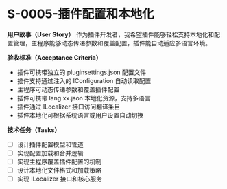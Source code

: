 <!-- 优先级：P1 -->
<!-- 状态：待开始 -->
# S-0005-插件配置和本地化

**用户故事（User Story）**
作为插件开发者，我希望插件能够轻松支持本地化和配置管理，主程序能够动态传递参数和覆盖配置，插件能自动适应多语言环境。

**验收标准（Acceptance Criteria）**
- 插件可携带独立的 pluginsettings.json 配置文件
- 插件支持通过注入的 IConfiguration 自动读取配置
- 主程序可动态传递参数和覆盖插件配置
- 插件可携带 lang.xx.json 本地化资源，支持多语言
- 插件通过 ILocalizer 接口访问翻译条目
- 插件本地化可根据系统语言或用户设置自动切换

**技术任务（Tasks）**
- [ ] 设计插件配置模型和管道
- [ ] 实现配置加载和合并逻辑
- [ ] 实现主程序覆盖插件配置的机制
- [ ] 设计本地化文件格式和加载策略
- [ ] 实现 ILocalizer 接口和核心服务
